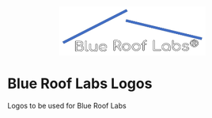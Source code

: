 <p align="center">
<img align="center" width="296" height="100" src="https://raw.githubusercontent.com/Blue-Roof-Labs/Blue-Roof-Labs-Logos/main/Blue-Roof-Labs-Logo-White-BlackOutline.svg?token=AKPRSI7PAZCTF6SDRRJL2SDBEZ75A">
</p>

# Blue Roof Labs Logos
Logos to be used for Blue Roof Labs
